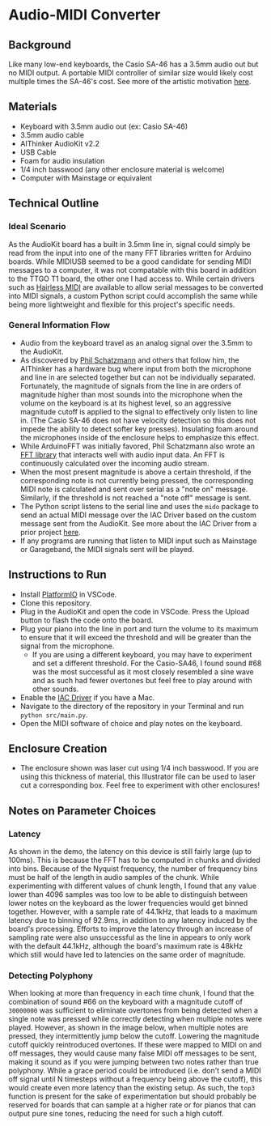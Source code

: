 # Audio-MIDI Converter
## Background
Like many low-end keyboards, the Casio SA-46 has a 3.5mm audio out but no MIDI output. A portable MIDI controller of similar size would likely cost multiple times the SA-46's cost. See more of the artistic motivation [here](https://jkapilian.github.io/COMS3930-portfolio/Final/final.html).

## Materials
* Keyboard with 3.5mm audio out (ex: Casio SA-46)
* 3.5mm audio cable
* AIThinker AudioKit v2.2
* USB Cable
* Foam for audio insulation
* 1/4 inch basswood (any other enclosure material is welcome)
* Computer with Mainstage or equivalent

## Technical Outline
### Ideal Scenario
As the AudioKit board has a built in 3.5mm line in, signal could simply be read from the input into one of the many FFT libraries written for Arduino boards. While MIDIUSB seemed to be a good candidate for sending MIDI messages to a computer, it was not compatable with this board in addition to the TTGO T1 board, the other one I had access to. While certain drivers such as [Hairless MIDI](http://projectgus.github.io/hairless-midiserial/#getting_started) are available to allow serial messages to be converted into MIDI signals, a custom Python script could accomplish the same while being more lightweight and flexible for this project's specific needs.

### General Information Flow
* Audio from the keyboard travel as an analog signal over the 3.5mm to the AudioKit.
* As discovered by [Phil Schatzmann](https://www.pschatzmann.ch/home/2021/12/15/the-ai-thinker-audiokit-audio-input-bug/) and others that follow him, the AIThinker has a hardware bug where input from both the microphone and line in are selected together but can not be individually separated. Fortunately, the magnitude of signals from the line in are orders of magnitude higher than most sounds into the microphone when the volume on the keyboard is at its highest level, so an aggressive magnitude cutoff is applied to the signal to effectively only listen to line in. (The Casio SA-46 does not have velocity detection so this does not impede the ability to detect softer key presses). Insulating foam around the microphones inside of the enclosure helps to emphasize this effect.
* While ArduinoFFT was initially favored, Phil Schatzmann also wrote an [FFT library](https://github.com/pschatzmann/arduino-audio-tools/blob/main/examples/examples-audiokit/streams-audiokit-fft/streams-audiokit-fft.ino) that interacts well with audio input data. An FFT is continuously calculated over the incoming audio stream.
* When the most present magnitude is above a certain threshold, if the corresponding note is not currently being pressed, the corresponding MIDI note is calculated and sent over serial as a "note on" message. Similarly, if the threshold is not reached a "note off" message is sent.
* The Python script listens to the serial line and uses the `mido` package to send an actual MIDI message over the IAC Driver based on the custom message sent from the AudioKit. See more about the IAC Driver from a prior project [here](https://jkapilian.github.io/COMS3930-portfolio/Module%202/mod2-tech.html#iac).
* If any programs are running that listen to MIDI input such as Mainstage or Garageband, the MIDI signals sent will be played.

## Instructions to Run
* Install [PlatformIO](http://platformio.org) in VSCode.
* Clone this repository.
* Plug in the AudioKit and open the code in VSCode. Press the Upload button to flash the code onto the board.
* Plug your piano into the line in port and turn the volume to its maximum to ensure that it will exceed the threshold and will be greater than the signal from the microphone.
  - If you are using a different keyboard, you may have to experiment and set a different threshold. For the Casio-SA46, I found sound #68 was the most successful as it most closely resembled a sine wave and as such had fewer overtones but feel free to play around with other sounds.
* Enable the [IAC Driver](https://support.apple.com/guide/audio-midi-setup/transfer-midi-information-between-apps-ams1013/mac) if you have a Mac.
* Navigate to the directory of the repository in your Terminal and run `python src/main.py`.
* Open the MIDI software of choice and play notes on the keyboard.

## Enclosure Creation
* The enclosure shown was laser cut using 1/4 inch basswood. If you are using this thickness of material, this Illustrator file can be used to laser cut a corresponding box. Feel free to experiment with other enclosures!

## Notes on Parameter Choices
### Latency
As shown in the demo, the latency on this device is still fairly large (up to 100ms). This is because the FFT has to be computed in chunks and divided into bins. Because of the Nyquist frequency, the number of frequency bins must be half of the length in audio samples of the chunk. While experimenting with different values of chunk length, I found that any value lower than 4096 samples was too low to be able to distinguish between lower notes on the keyboard as the lower frequencies would get binned together. However, with a sample rate of 44.1kHz, that leads to a maximum latency due to binning of 92.9ms, in addition to any latency induced by the board's processing. Efforts to improve the latency through an increase of sampling rate were also unsuccessful as the line in appears to only work with the default 44.1kHz, although the board's maximum rate is 48kHz which still would have led to latencies on the same order of magnitude.

### Detecting Polyphony
When looking at more than frequency in each time chunk, I found that the combination of sound #66 on the keyboard with a magnitude cutoff of `30000000` was sufficient to eliminate overtones from being detected when a single note was pressed while correctly detecting when multiple notes were played. However, as shown in the image below, when multiple notes are pressed, they intermittently jump below the cutoff. Lowering the magnitude cutoff quickly reintroduced overtones. If these were mapped to MIDI on and off messages, they would cause many false MIDI off messages to be sent, making it sound as if you were jumping between two notes rather than true polyphony. While a grace period could be introduced (i.e. don't send a MIDI off signal until N timesteps without a frequency being above the cutoff), this would create even more latency than the existing setup. As such, the `top3` function is present for the sake of experimentation but should probably be reserved for boards that can sample at a higher rate or for pianos that can output pure sine tones, reducing the need for such a high cutoff.